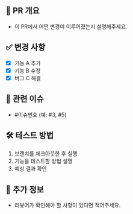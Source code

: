 ## 📌 PR 개요
- 이 PR에서 어떤 변경이 이루어졌는지 설명해주세요.

## ✅ 변경 사항
- [x] 기능 A 추가
- [x] 기능 B 수정
- [x] 버그 C 해결

## 🔗 관련 이슈
- #이슈번호 (예: #3, #5)

## 🛠 테스트 방법
1. 브랜치를 체크아웃한 후 실행
2. 기능을 테스트할 방법 설명
3. 예상 결과 확인

## 📌 추가 정보
- 리뷰어가 확인해야 할 사항이 있다면 적어주세요.